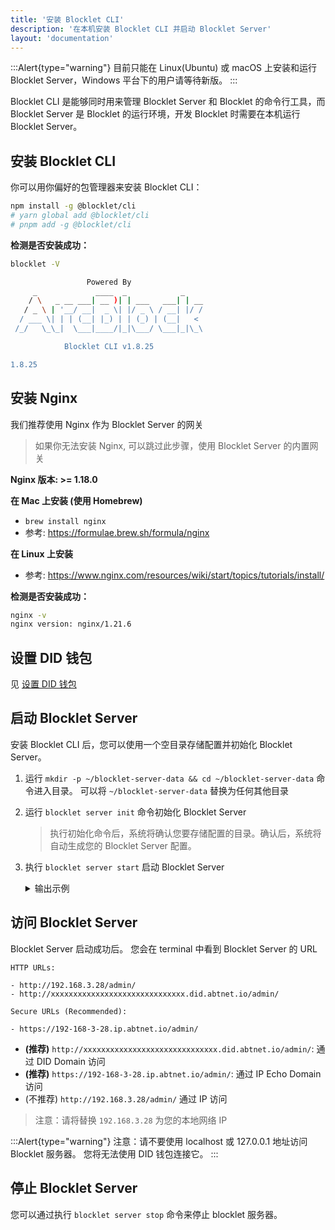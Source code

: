 ```yaml
---
title: '安装 Blocklet CLI'
description: '在本机安装 Blocklet CLI 并启动 Blocklet Server'
layout: 'documentation'
---
```


:::Alert{type="warning"}
目前只能在 Linux(Ubuntu) 或 macOS 上安装和运行 Blocklet Server，Windows 平台下的用户请等待新版。
:::

Blocklet CLI 是能够同时用来管理 Blocklet Server 和 Blocklet 的命令行工具，而 Blocklet Server 是 Blocklet 的运行环境，开发 Blocklet 时需要在本机运行 Blocklet Server。

## 安装 Blocklet CLI

你可以用你偏好的包管理器来安装 Blocklet CLI：

```bash
npm install -g @blocklet/cli
# yarn global add @blocklet/cli
# pnpm add -g @blocklet/cli
```

**检测是否安装成功：**

```bash
blocklet -V

                 Powered By
     _             ____  _            _
    / \   _ __ ___| __ )| | ___   ___| | __
   / _ \ | '__/ __|  _ \| |/ _ \ / __| |/ /
  / ___ \| | | (__| |_) | | (_) | (__|   <
 /_/   \_\_|  \___|____/|_|\___/ \___|_|\_\

            Blocklet CLI v1.8.25

1.8.25
```

## 安装 Nginx

我们推荐使用 Nginx 作为 Blocklet Server 的网关

> 如果你无法安装 Nginx, 可以跳过此步骤，使用 Blocklet Server 的内置网关

**Nginx 版本: >= 1.18.0**

**在 Mac 上安装 (使用 Homebrew)**

- `brew install nginx`
- 参考: https://formulae.brew.sh/formula/nginx

**在 Linux 上安装**

- 参考: https://www.nginx.com/resources/wiki/start/topics/tutorials/install/

**检测是否安装成功：**

```bash
nginx -v
nginx version: nginx/1.21.6
```

## 设置 DID 钱包

见 [设置 DID 钱包](/quick-start/did-wallet)

## 启动 Blocklet Server

安装 Blocklet CLI 后，您可以使用一个空目录存储配置并初始化 Blocklet Server。

1. 运行 `mkdir -p ~/blocklet-server-data && cd ~/blocklet-server-data` 命令进入目录。 可以将 `~/blocklet-server-data` 替换为任何其他目录

2. 运行 `blocklet server init` 命令初始化 Blocklet Server

   > 执行初始化命令后，系统将确认您要存储配置的目录。确认后，系统将自动生成您的 Blocklet Server 配置。

3. 执行 `blocklet server start` 启动 Blocklet Server

    <details>
    <summary>输出示例</summary>

    ```text
    linchen@arcblock demo % blocklet server init
    blocklet server v1.8.25
    ? Are you sure to initialize a Blocklet Server instance in the current directory(/Users/linchen/code/arcblock/ad/demo) Yes
    ✔ Blocklet Server configuration is successfully generated /Users/linchen/code/arcblock/ad/demo/.abtnode/abtnode.yml
    ℹ blocklet server start

    linchen@arcblock demo % bn server start
    bn server v1.8.25
    ✔ Blocklet Server DB Proxy ready on port 40404
    ℹ Node DID from config zNKqGAvUzcCowxtNA5r5gKQYUm2hR4X2SE2o
    ℹ Node config from /Users/linchen/code/arcblock/ad/.abtnode/abtnode.yml
    ✔ Blocklet Server Event Hub ready on port 40407
    ✔ Blocklet Server Updater already running
    ✔ Update blocklet environments success
    ✔ Fetch wildcard certificates successfully
    ✔ Starting Blocklet Service... Done in 5.065s
    ✔ Starting Blocklet Server Daemon... Done in 18.077s
    ✔ Fetching accessible IPs... Done in 5.037s
    ✔ Updating DID Domain... Done in 0.832s
    ✔ You can access your Blocklet Server with either of the following URLs

    HTTP URLs:

    - http://192.168.3.28/admin/
    - http://znkqgavuzccowxtna5r5gkqyum2hr4x2se2o.did.abtnet.io/admin/

    Secure URLs (Recommended):

    - https://192-168-3-28.ip.abtnet.io/admin/
    ```

    </details>

## 访问 Blocklet Server

Blocklet Server 启动成功后。 您会在 terminal 中看到 Blocklet Server 的 URL

```text
HTTP URLs:

- http://192.168.3.28/admin/
- http://xxxxxxxxxxxxxxxxxxxxxxxxxxxxxx.did.abtnet.io/admin/

Secure URLs (Recommended):

- https://192-168-3-28.ip.abtnet.io/admin/
```

- **(推荐)** `http://xxxxxxxxxxxxxxxxxxxxxxxxxxxxxx.did.abtnet.io/admin/`: 通过 DID Domain 访问
- **(推荐)** `https://192-168-3-28.ip.abtnet.io/admin/`: 通过 IP Echo Domain 访问
- (不推荐) `http://192.168.3.28/admin/` 通过 IP 访问

> 注意：请将替换 `192.168.3.28` 为您的本地网络 IP

:::Alert{type="warning"}
注意：请不要使用 localhost 或 127.0.0.1 地址访问 Blocklet 服务器。 您将无法使用 DID 钱包连接它。
:::

## 停止 Blocklet Server

您可以通过执行 `blocklet server stop` 命令来停止 blocklet 服务器。
